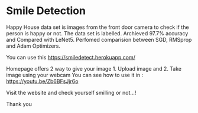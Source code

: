 # Smile Detection
Happy House data set is images from the front door camera to check if the person is happy or not.
The data set is labelled. Archieved 97.7% accuracy and Compared with LeNet5.
Perfomed comparision between SGD, RMSprop and Adam Optimizers.

You can use this https://smiledetect.herokuapp.com/

Homepage offers 2 way to give your image 1. Upload image and 2. Take image using your webcam
You can see how to use it in : https://youtu.be/Zb6BFsJjr6o

Visit the website and check yourself smilling or not...!

Thank you
